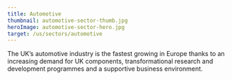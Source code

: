 ```yaml
---
title: Automotive
thumbnail: automotive-sector-thumb.jpg
heroImage: automotive-sector-hero.jpg
target: /us/sectors/automotive
---
```

The UK’s automotive industry is the fastest growing in Europe thanks to an increasing demand for UK components, transformational research and development programmes and a supportive business environment.